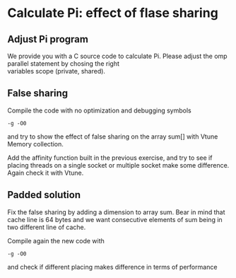 Calculate Pi: effect of flase sharing
=====================================

Adjust Pi program
------------------
We provide you with a C source code to calculate Pi. 
Please adjust the omp parallel statement by chosing the right  
variables scope (private, shared). 

False sharing 
-------------

Compile the code with no optimization and debugging symbols

```
-g -O0
```

and try to show the effect of false sharing on the array sum[]
with  Vtune Memory collection. 

Add the affinity function built in the previous exercise, and
try to see if placing threads on a single socket or multiple socket
make some difference. Again check it with Vtune. 


Padded solution
---------------

Fix the false sharing by adding a dimension to array sum. Bear in 
mind that cache line is 64 bytes and we want consecutive elements 
of sum being in two different line of cache. 

Compile again the new code with 

```
-g -O0
```
 
and check if different placing makes difference in terms of performance

 
